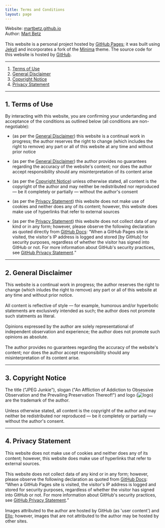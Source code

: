 ```yaml
---
title: Terms and Conditions
layout: page
---
```


Website: <a href="https://github.com/martbetz/martbetz.github.io">martbetz.github.io</a>
<br>
Author: <a href="https://github.com/martbetz">Mart Betz</a>
<br>
<br>
This website is a personal project hosted by <a href="https://pages.github.com">GitHub Pages</a>; it was built using <a href="https://jekyllrb.com">Jekyll</a> and incorporates a fork of the <a href="https://jekyll.github.io/minima/about/">Minima</a> theme. The source code for this website is hosted by <a href="github.com">GitHub</a>.
<hr>
<ol>
   <li>
     <a href="#terms">Terms of Use</a>
   </li> 
   <li>
     <a href="#disclaimer">General Disclaimer</a>
   </li> 
   <li>
     <a href="#copyright">Copyright Notice</a>
   </li>
   <li>
     <a href="#privacy">Privacy Statement</a>
    </li>
</ol>
<hr>
<div id="terms"> 
    <h2>
       1. Terms of Use
    </h2> 
    <p>
By interacting with this website, you are confirming your undertanding and acceptance of the conditions as outlined below (all conditions are non-negotiable):
<ul>
<li>
(as per the <a href="#disclaimer">General Disclaimer</a>) this website is a continual work in progress; the author reserves the right to change (which includes the right to remove) any part or all of this website at any time and without prior notice
</li>
</ul>
<ul>
<li>
(as per the <a href="#disclaimer">General Disclaimer</a>) the author provides no guarantees regarding the accuracy of the website's content; nor does the author accept responsibility should any misinterpretation of its content arise
</li>
</ul>
<ul>
<li>
(as per the <a href="#copyright">Copyright Notice</a>) unless otherwise stated, all content is the copyright of the author and may neither be redistributed nor reproduced — be it completely or partially — without the author's consent
</li>
</ul>
<ul>
<li>
(as per the <a href="#privacy">Privacy Statement</a>) this website does not make use of cookies and neither does any of its content; however, this website does make use of hyperlinks that refer to external sources
</li>
</ul>
<ul>
<li>
(as per the <a href="#privacy">Privacy Statement</a>)   this website does not collect data of any kind or in any form; however, please observe the following declaration as quoted directly from <a href="https://docs.github.com/en/">GitHub Docs</a>: <q>When a GitHub Pages site is visited, the visitor's IP address is logged and stored [by GitHub] for security purposes, regardless of whether the visitor has signed into GitHub or not. For more information about GitHub's security practices, see <a href="https://docs.github.com/en/site-policy/privacy-policies/github-privacy-statement">GitHub Privacy Statement</a>.</q>
</li>
</ul>
    </p>
 </div> 
<hr>
<div id="disclaimer">
   <h2>
      2. General Disclaimer
   </h2>
   <p>
This website is a continual work in progress; the author reserves the right to change (which inludes the right to remove) any part or all of this website at any time and without prior notice.
<br>
<br>
All content is reflective of style — for example, humorous and/or hyperbolic statements are exclusively intended as such; the author does not promote such statments as literal. 
<br>
<br>
Opinions expressed by the author are solely representational of independent observation and experience; the author does not promote such opinions as absolute.
<br>
<br>
The author provides no guarantees regarding the accuracy of the website's content; nor does the author  accept responsibility should any misinterpretation of its content arise.
    </p>
 </div> 
<hr>
<div id="copyright"> 
    <h2>
       3. Copyright Notice
    </h2> 
    <p>
The title ("JPEG Junkie"), slogan ("An Affliction of Addiction to Obsessive Observation and the Prevailing Preservation Thereof!") and logo (<img src="/favicon.ico" alt="logo">) are the trademark of the author.
<br>
<br>
Unless otherwise stated, all content is the copyright of the author and may neither be redistributed nor reproduced — be it completely or partially — without the author's consent.
     </p> 
 </div>
<hr>
<div id="privacy"> 
   <h2>
      4. Privacy Statement
   </h2> 
   <p>
This website does not make use of cookies and neither does any of its content; however, this website does make use of hyperlinks that refer to external sources.
<br>
<br>
This website does not collect data of any kind or in any form; however, please observe the following declaration as quoted from <a href="https://docs.github.com/en/">GitHub Docs</a>: 
<q>When a GitHub Pages site is visited, the visitor's IP address is logged and stored for security purposes, regardless of whether the visitor has signed into GitHub or not. For more information about GitHub's security practices, see <a href="https://docs.github.com/en/site-policy/privacy-policies/github-privacy-statement">GitHub Privacy Statement</a>.</q>
<br>
<br>
Images attributed to the author are hosted by GitHub (as 'user content') and <a href="https:/ello.co">Ello</a>; however, images that are not attributed to the author may be hosted by other sites.
  </p>
</div>
